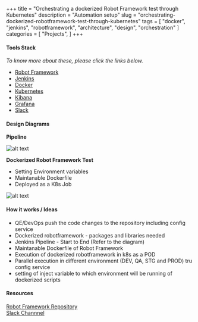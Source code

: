 +++
title = "Orchestrating a dockerized Robot Framework test through Kubernetes"
description = "Automation setup"
slug = "orchestrating-dockerized-robotframework-test-through-kubernetes"
tags = [
    "docker",
    "jenkins",
    "robotframework",
    "architecture",
    "design",
    "orchestration"
]
categories = [
    "Projects",
]
+++

#### Tools Stack

_To know more about these, please click the links below._

* [Robot Framework](https://robotframework.org/)
* [Jenkins](https://www.jenkins.io/)
* [Docker](https://www.docker.com/)
* [Kubernetes](https://kubernetes.io/)
* [Kibana](https://www.elastic.co/kibana)
* [Grafana](https://grafana.com/)
* [Slack](https://slack.com/intl/en-ph/)

#### Design Diagrams

**Pipeline**

![alt text](/img/ver1.1.jpg "Pipeline")

**Dockerized Robot Framework Test**

* Setting Environment variables
* Maintanable Dockerfile
* Deployed as a K8s Job

![alt text](/img/ver2.0.jpg "Robot Container")

#### How it works / Ideas 

* QE/DevOps push the code changes to the repository including config service
* Dockerized robotframework - packages and libraries needed
* Jenkins Pipeline - Start to End (Refer to the diagram)
* Maintanable Dockerfile of Robot Framework 
* Execution of dockerized robotframework in k8s as a POD
* Parallel execution in different environment (DEV, QA, STG and PROD) tru config service
* setting of  inject variable to which environment will be running of dockerized scripts

#### Resources

[Robot Framework Repository](#)  
[Slack Channnel](#)


